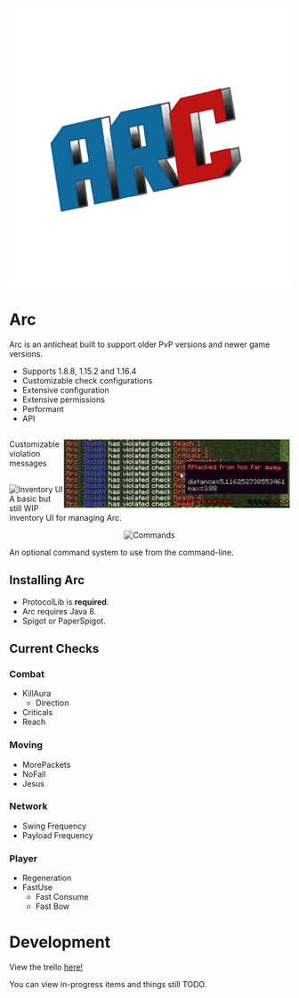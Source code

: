 <img align="center" src="arcbrresized.png">

# Arc
Arc is an anticheat built to support older PvP versions and newer game versions.

* Supports 1.8.8, 1.15.2 and 1.16.4
* Customizable check configurations
* Extensive configuration
* Extensive permissions
* Performant
* API

## 
<img align="right" src="violations.png" alt="Violations">

Customizable violation messages

##
<img align="left"  src="https://i.imgur.com/JpyeQoF.png" alt="Inventory UI">

A basic but still WIP inventory UI for managing Arc.

<p align="center">
  <img src="https://i.imgur.com/QRFwGT8.png" alt="Commands">
</p>

An optional command system to use from the command-line.

## Installing Arc

* ProtocolLib is **required**.
* Arc requires Java 8.
* Spigot or PaperSpigot.

## Current Checks

### Combat
* KillAura
  * Direction
* Criticals
* Reach

### Moving
* MorePackets
* NoFall
* Jesus

### Network
* Swing Frequency
* Payload Frequency

### Player
* Regeneration
* FastUse
  * Fast Consume
  * Fast Bow

# Development

View the trello [here!](https://trello.com/b/Ytgv320C/arc)

You can view in-progress items and things still TODO.

